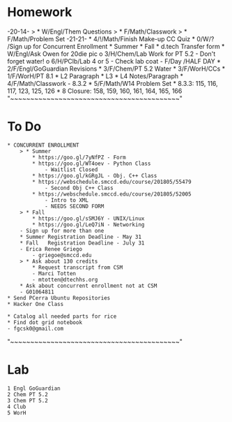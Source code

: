 # Homework
-20-14-
    > * W/Engl/Them Questions
    > * F/Math/Classwork
    > * F/Math/Problem Set
-21-21-
    * 4/!/Math/Finish Make-up CC Quiz
    * 0/W/?   /Sign up for Concurrent Enrollment
        * Summer
        * Fall
        * d.tech Transfer form
    * W/Engl/Ask Owen for 20die pic
    o 3/H/Chem/Lab Work for PT 5.2
        - Don't forget water!
    o 6/H/PClb/Lab 4 or 5 - Check lab coat
    - F/Day /HALF DAY
    * 2/F/Engl/GoGuardian Revisions
    * 3/F/Chem/PT 5.2 Water
    * 3/F/WorH/CCs
    * 1/F/WorH/PT 8.1
        * L2 Paragraph
        * L3
        * L4 Notes/Paragraph
    * 4/F/Math/Classwork - 8.3.2
    * 5/F/Math/W14 Problem Set
        * 8.3.3: 115, 116, 117, 123, 125, 126
        * 8 Closure: 158, 159, 160, 161, 164, 165, 166
"~~~~~~~~~~~~~~~~~~~~~~~~~~~~~~~~~~~~~~~~~~"
# To Do
    * CONCURRENT ENROLLMENT
        > * Summer
            * https://goo.gl/7yNfPZ - Form
            * https://goo.gl/WT4oev - Python Class
                - Waitlist Closed
            * https://goo.gl/kGRgJL - Obj. C++ Class
            * https://webschedule.smccd.edu/course/201805/55479
                - Second Obj C++ Class
            * https://webschedule.smccd.edu/course/201805/52005
                - Intro to XML
                - NEEDS SECOND FORM
        > * Fall
            * https://goo.gl/sSMJ6Y - UNIX/Linux
            * https://goo.gl/LeQ7iN - Networking
        - Sign up for more than one
        * Summer Registration Deadline - May 31
        * Fall   Registration Deadline - July 31
        - Erica Renee Griego
            - griegoe@smccd.edu
        > * Ask about 130 credits
            * Request transcript from CSM
            - Marci Totten
            - mtotten@dtechhs.org
        * Ask about concurrent enrollment not at CSM
        - G01064811
    * Send PCerra Ubuntu Repositories
    * Hacker One Class

    * Catalog all needed parts for rice
    * Find dot grid notebook
    - fgcsk0@gmail.com
"~~~~~~~~~~~~~~~~~~~~~~~~~~~~~~~~~~~~~~~~~~"
# Lab
    1 Engl GoGuardian
    2 Chem PT 5.2
    3 Chem PT 5.2
    4 Club
    5 WorH
